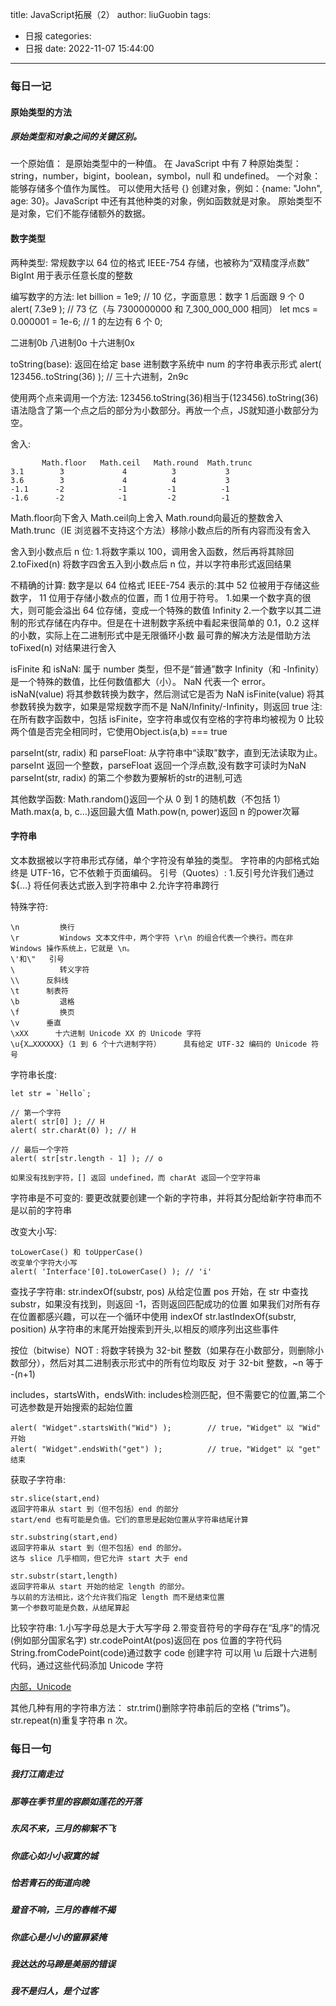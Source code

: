 title: JavaScript拓展（2）
author: liuGuobin
tags:
  - 日报
categories:
  - 日报
date: 2022-11-07 15:44:00
---
### 每日一记
#### 原始类型的方法
##### 原始类型和对象之间的关键区别。
一个原始值：
是原始类型中的一种值。
在 JavaScript 中有 7 种原始类型：string，number，bigint，boolean，symbol，null 和 undefined。
一个对象：
能够存储多个值作为属性。
可以使用大括号 {} 创建对象，例如：{name: "John", age: 30}。JavaScript 中还有其他种类的对象，例如函数就是对象。
原始类型不是对象，它们不能存储额外的数据。
#### 数字类型
两种类型:
常规数字以 64 位的格式 IEEE-754 存储，也被称为“双精度浮点数”
BigInt 用于表示任意长度的整数

编写数字的方法:
let billion = 1e9;           // 10 亿，字面意思：数字 1 后面跟 9 个 0
alert( 7.3e9 );              // 73 亿（与 7300000000 和 7_300_000_000 相同）
let mcs = 0.000001 = 1e-6;   // 1 的左边有 6 个 0;

二进制0b  八进制0o  十六进制0x

toString(base):
返回在给定 base 进制数字系统中 num 的字符串表示形式
alert( 123456..toString(36) );     // 三十六进制，2n9c

使用两个点来调用一个方法:
123456.toString(36)相当于(123456).toString(36)
语法隐含了第一个点之后的部分为小数部分。再放一个点，JS就知道小数部分为空。

舍入:
```
 	   Math.floor 	Math.ceil 	Math.round 	Math.trunc
3.1 	   3 	         4 	        3 	        3
3.6 	   3 	         4       	4           3
-1.1 	  -2 	        -1 	       -1 	       -1
-1.6 	  -2 	        -1 	       -2 	       -1
```
Math.floor向下舍入
Math.ceil向上舍入
Math.round向最近的整数舍入
Math.trunc（IE 浏览器不支持这个方法）移除小数点后的所有内容而没有舍入

舍入到小数点后 n 位:
1.将数字乘以 100，调用舍入函数，然后再将其除回
2.toFixed(n) 将数字四舍五入到小数点后 n 位，并以字符串形式返回结果

不精确的计算:
数字是以 64 位格式 IEEE-754 表示的:其中 52 位被用于存储这些数字， 11 位用于存储小数点的位置，而 1 位用于符号。
1.如果一个数字真的很大，则可能会溢出 64 位存储，变成一个特殊的数值 Infinity
2.一个数字以其二进制的形式存储在内存中。但是在十进制数字系统中看起来很简单的 0.1，0.2 这样的小数，实际上在二进制形式中是无限循环小数
最可靠的解决方法是借助方法 toFixed(n) 对结果进行舍入

isFinite 和 isNaN:
属于 number 类型，但不是“普通”数字
Infinity（和 -Infinity）是一个特殊的数值，比任何数值都大（小）。
NaN 代表一个 error。
isNaN(value) 将其参数转换为数字，然后测试它是否为 NaN
isFinite(value) 将其参数转换为数字，如果是常规数字而不是 NaN/Infinity/-Infinity，则返回 true
注:在所有数字函数中，包括 isFinite，空字符串或仅有空格的字符串均被视为 0
比较两个值是否完全相同时，它使用Object.is(a,b) === true

parseInt(str, radix) 和 parseFloat:
从字符串中“读取”数字，直到无法读取为止。parseInt 返回一个整数，parseFloat 返回一个浮点数,没有数字可读时为NaN
parseInt(str, radix) 的第二个参数为要解析的str的进制,可选

其他数学函数:
Math.random()返回一个从 0 到 1 的随机数（不包括 1）
Math.max(a, b, c...)返回最大值
Math.pow(n, power)返回 n 的power次幂

#### 字符串
文本数据被以字符串形式存储，单个字符没有单独的类型。
字符串的内部格式始终是 UTF-16，它不依赖于页面编码。
引号（Quotes）:
1.反引号允许我们通过 ${…} 将任何表达式嵌入到字符串中
2.允许字符串跨行

特殊字符:
```
\n         换行
\r         Windows 文本文件中，两个字符 \r\n 的组合代表一个换行。而在非 Windows 操作系统上，它就是 \n。
\'和\" 	引号
\          转义字符
\\ 	    反斜线
\t 	    制表符
\b         退格
\f         换页
\v 	    垂直
\xXX 	  十六进制 Unicode XX 的 Unicode 字符
\u{X…XXXXXX}（1 到 6 个十六进制字符） 	具有给定 UTF-32 编码的 Unicode 符号
```

字符串长度:
```
let str = `Hello`;

// 第一个字符
alert( str[0] ); // H
alert( str.charAt(0) ); // H

// 最后一个字符
alert( str[str.length - 1] ); // o

如果没有找到字符，[] 返回 undefined，而 charAt 返回一个空字符串
```

字符串是不可变的:
要更改就要创建一个新的字符串，并将其分配给新字符串而不是以前的字符串

改变大小写:
```
toLowerCase() 和 toUpperCase() 
改变单个字符大小写
alert( 'Interface'[0].toLowerCase() ); // 'i'
```

查找子字符串:
str.indexOf(substr, pos)
从给定位置 pos 开始，在 str 中查找 substr，如果没有找到，则返回 -1，否则返回匹配成功的位置
如果我们对所有存在位置都感兴趣，可以在一个循环中使用 indexOf
str.lastIndexOf(substr, position)
从字符串的末尾开始搜索到开头,以相反的顺序列出这些事件

按位（bitwise）NOT :
将数字转换为 32-bit 整数（如果存在小数部分，则删除小数部分），然后对其二进制表示形式中的所有位均取反
对于 32-bit 整数，~n 等于 -(n+1)

includes，startsWith，endsWith:
includes检测匹配，但不需要它的位置,第二个可选参数是开始搜索的起始位置
```
alert( "Widget".startsWith("Wid") );        // true，"Widget" 以 "Wid" 开始
alert( "Widget".endsWith("get") );          // true，"Widget" 以 "get" 结束
```

获取子字符串:
```
str.slice(start,end)
返回字符串从 start 到（但不包括）end 的部分
start/end 也有可能是负值。它们的意思是起始位置从字符串结尾计算

str.substring(start,end)
返回字符串从 start 到（但不包括）end 的部分。
这与 slice 几乎相同，但它允许 start 大于 end

str.substr(start,length)
返回字符串从 start 开始的给定 length 的部分。
与以前的方法相比，这个允许我们指定 length 而不是结束位置
第一个参数可能是负数，从结尾算起
```

比较字符串:
1.小写字母总是大于大写字母
2.带变音符号的字母存在“乱序”的情况(例如部分国家名字)
str.codePointAt(pos)返回在 pos 位置的字符代码
String.fromCodePoint(code)通过数字 code 创建字符
可以用 \u 后跟十六进制代码，通过这些代码添加 Unicode 字符

[内部，Unicode](https://zh.javascript.info/string#nei-bu-unicode)

其他几种有用的字符串方法：
str.trim()删除字符串前后的空格 (“trims”)。
str.repeat(n)重复字符串 n 次。

### 每日一句
##### 我打江南走过
##### 那等在季节里的容颜如莲花的开落
##### 东风不来，三月的柳絮不飞
##### 你底心如小小寂寞的城
##### 恰若青石的街道向晚
##### 跫音不响，三月的春帷不揭
##### 你底心是小小的窗扉紧掩
##### 我达达的马蹄是美丽的错误
##### 我不是归人，是个过客